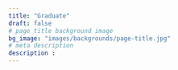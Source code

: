 ```yaml
---
title: "Graduate"
draft: false
# page title background image
bg_image: "images/backgrounds/page-title.jpg"
# meta description
description : 
---
```


